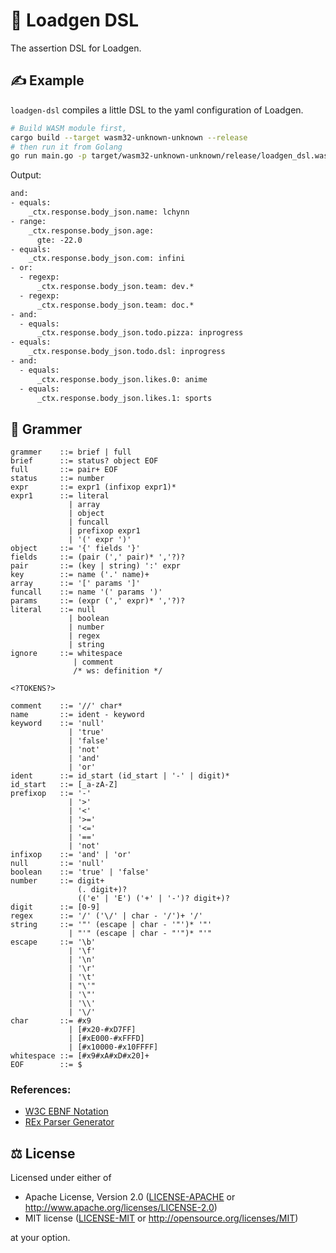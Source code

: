 # 🚀 Loadgen DSL

The assertion DSL for Loadgen.

## ✍️ Example

`loadgen-dsl` compiles a little DSL to the yaml configuration of Loadgen.

```sh
# Build WASM module first,
cargo build --target wasm32-unknown-unknown --release
# then run it from Golang
go run main.go -p target/wasm32-unknown-unknown/release/loadgen_dsl.wasm -i examples/example.dsl
```

Output:

```txt
and:
- equals:
    _ctx.response.body_json.name: lchynn
- range:
    _ctx.response.body_json.age:
      gte: -22.0
- equals:
    _ctx.response.body_json.com: infini
- or:
  - regexp:
      _ctx.response.body_json.team: dev.*
  - regexp:
      _ctx.response.body_json.team: doc.*
- and:
  - equals:
      _ctx.response.body_json.todo.pizza: inprogress
- equals:
    _ctx.response.body_json.todo.dsl: inprogress
- and:
  - equals:
      _ctx.response.body_json.likes.0: anime
  - equals:
      _ctx.response.body_json.likes.1: sports
```

## 🌲 Grammer

```ebnf
grammer    ::= brief | full
brief      ::= status? object EOF
full       ::= pair+ EOF
status     ::= number
expr       ::= expr1 (infixop expr1)*
expr1      ::= literal
             | array
             | object
             | funcall
             | prefixop expr1
             | '(' expr ')'
object     ::= '{' fields '}'
fields     ::= (pair (',' pair)* ','?)?
pair       ::= (key | string) ':' expr
key        ::= name ('.' name)+
array      ::= '[' params ']'
funcall    ::= name '(' params ')'
params     ::= (expr (',' expr)* ','?)?
literal    ::= null
             | boolean
             | number
             | regex
             | string
ignore     ::= whitespace
              | comment
              /* ws: definition */

<?TOKENS?>

comment    ::= '//' char*
name       ::= ident - keyword
keyword    ::= 'null'
             | 'true'
             | 'false'
             | 'not'
             | 'and'
             | 'or'
ident      ::= id_start (id_start | '-' | digit)*
id_start   ::= [_a-zA-Z]
prefixop   ::= '-'
             | '>'
             | '<'
             | '>='
             | '<='
             | '=='
             | 'not'
infixop    ::= 'and' | 'or'
null       ::= 'null'
boolean    ::= 'true' | 'false'
number     ::= digit+
               (. digit+)?
               (('e' | 'E') ('+' | '-')? digit+)?
digit      ::= [0-9]
regex      ::= '/' ('\/' | char - '/')+ '/'
string     ::= '"' (escape | char - '"')* '"'
             | "'" (escape | char - "'")* "'"
escape     ::= '\b'
             | '\f'
             | '\n'
             | '\r'
             | '\t'
             | "\'"
             | '\"'
             | '\\'
             | '\/'
char       ::= #x9
             | [#x20-#xD7FF]
             | [#xE000-#xFFFD]
             | [#x10000-#x10FFFF]
whitespace ::= [#x9#xA#xD#x20]+
EOF        ::= $
```

### References:

- [W3C EBNF Notation](https://www.w3.org/TR/2008/REC-xml-20081126/#sec-notation)
- [REx Parser Generator](https://bottlecaps.de/rex/)

## ⚖️ License

Licensed under either of

- Apache License, Version 2.0 ([LICENSE-APACHE](LICENSE-APACHE) or
  <http://www.apache.org/licenses/LICENSE-2.0>)
- MIT license ([LICENSE-MIT](LICENSE-MIT) or
  <http://opensource.org/licenses/MIT>)

at your option.
